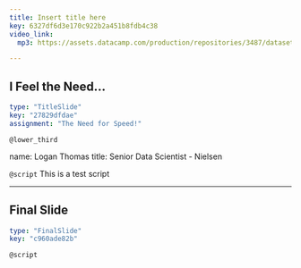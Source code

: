 ```yaml
---
title: Insert title here
key: 6327df6d3e170c922b2a451b8fdb4c38
video_link:
  mp3: https://assets.datacamp.com/production/repositories/3487/datasets/6f5db8627211ea52f537eb533ade290a7a8ac04e/title_slide.mp3

---
```

## I Feel the Need... <br>

```yaml
type: "TitleSlide"
key: "27829dfdae"
assignment: "The Need for Speed!"
```

`@lower_third`

name: Logan Thomas
title: Senior Data Scientist - Nielsen


`@script`
This is a test script


---
## Final Slide

```yaml
type: "FinalSlide"
key: "c960ade82b"
```

`@script`



